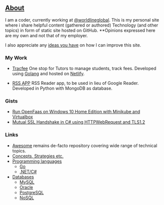 ## [About](https://in.linkedin.com/in/sachinsunkle)
I am a coder, currently working at [@worldlineglobal](https://twitter.com/WorldlineGlobal). This is my personal site where i share helpful content (gathered or authored) Technology (and other topics) in form of static site hosted on GitHub. **Opinions expressed here are my own and not that of my employer.

I also appreciate any [ideas you have](https://github.com/sachinsu/sachinsu.github.io/issues/new) on how I can improve this site.

### My Work

- [Tracfee](https://tracfee.com) One stop for Tutors to manage students, track fees. Developed using [Golang](https://golang.org) and hosted on [Netlify](https://netlify.com).

- [RSS APP](https://github.com/sachinsu/rssapp) RSS Reader app, to be used in lieu of Google Reader. Developed in Python with MongoDB as database.

### Gists

- [Run OpenFaas on Windows 10 Home Edition with Minikube and Virtualbox](https://gist.github.com/sachinsu/1785ac68221d093559623dd0716696c1)
- [Mutual SSL Handshake in C# using HTTPWebRequest and TLS1.2](https://gist.github.com/sachinsu/3efcc7f6eb0cc215d5edbc20fc2e48a1)

### Links

- [Awesome](http://awesome.re/) remains de-facto repository covering wide range of technical topics.
- [Concepts, Strategies etc.](docs/programming/programming.md)
- [Programming languages](docs/programming-languages/programming-languages.md)
  - [Go](docs/programming-languages/go/go.md)
  - [.NET/C#](docs/programming-languages/dotnet/dotnet.md)
- [Databases](docs/databases/database.md)
  - [MySQL](docs/databases/mysql/mysql.md)
  - [Oracle](docs/databases/oracle/oracle.md)
  - [PostgreSQL](docs/databases/postgresql/postgresql.md)
  - [NoSQL](docs/databases/nosql/nosql.md)